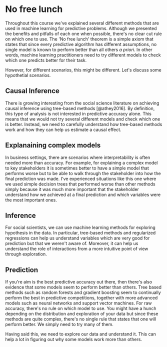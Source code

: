 # No free lunch



Throughout this course we've explained several different methods that are used in machine learning for predictive problems. Although we presented the benefits and pitfalls of each one when possible, there's no clear cut rule on which one to use. The 'No free lunch' theorem is a simple axiom that states that since every predictive algorithm has different assumptions, no single model is known to perform better than all others *a priori*. In other words, machine learning practitioners need to try different models to check which one predicts better for their task. 

However, for different scenarios, this might be different. Let's discuss some hypothetial scenarios.

## Causal Inference

There is growing interesting from the social science literature on achieving causal inference using tree-based methods [@athey2016]. By definition, this type of analysis is not interested in predictive accuracy alone. This means that we would not try several different models and check which one is better. Instead, we need to carefully understand how tree-based methods work and how they can help us estimate a causal effect. 

## Explanaining complex models

In business settings, there are scenarios where interpretability is often needed more than accuracy. For example, for explaining a complex model to key stakeholders it is sometimes better to have a simple model that performs worse but to be able to walk through the stakeholder into how the final prediction was made. I've experienced situations like this one where we used simple decision trees that performed worse than other methods simply because it was much more important that the stakeholder understand how we achieved at a final prediction and which variables were the most important ones.


## Inference

For social scientists, we can use machine learning methods for exploring hypothesis in the data. In particular, tree-based methods and regularized regressions can help us understand variables which are very good for prediction but that we weren't aware of. Moreover, it can help us understand the role of interactions from a more intuitive point of view through exploration.

## Prediction

If you're aim is the best predictive accuracy out there, then there's also evidence that some models seem to perform better than others. Tree based methods such as random forests and gradient boosting seem to continually perform the best in predictive competitions, together with more advanced models such as neural networks and support vector machines. For raw accuracy, there's no rule on which model to use. You might have a hunch depending on the distribution and exploration of your data but since these methods are quite complex, there's no single rule that states that one will perform better. We simply need to try many of them.

Having said this, we need to explore our data and understand it. This can help a lot in figuring out why some models work more than others.

